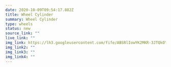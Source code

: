 ```yaml
---
date: 2020-10-09T09:54:17.882Z
title: Wheel Cylinder
summary: Wheel Cylinder
type: wheels
status: new
source_link: ""
live_link: ""
img_link: https://lh3.googleusercontent.com/fife/ABSRlIowYK2MKR-3JTQkOY2VG1r5ifK7K6AT046-aF-a69-0FhFUWB8SHSFspL44Vrwz5f1Zm1Kz30QEWadQcjeyfAiP2tKRJO1bSOzhnYR7Q-t9Xo7HJVdf2oTWyRammsoCvEGAX54QXRl4EbNf5AIrFlGe3j9qyNt_gNSJyQPSftsnndYNN2fwtHoCa1SKplAEeYZpVfEf7DyiXLPbX86g-pRGdSt8Ubh2a6AyDjLuxK7_zGbC3LbSGSp5GmcmNddo1V4ak8RnGtrMR3iZxm3ugbduFpzqd4I24fICBdtf3dMaw7ioFO27jV85KRFhO1GNmj7At_yLv0XJB9opzkFqwM9Pi9xzzNwBL6yyKuahYDxeD2GGOSQhEtcsPut74jcxDUfWc9xDcpe5eKWp7J04Z8BDoiVeVoAkvTHsrk1vzGnklJwv_wXdfwKnKHB3j85d-kbumkVqtL1BESaobOYYNV7r7TTl2LxIjx6-7CdB8H6Pa2SUgodtnuhoPwKZitkAD3lNu0jUKWDelKGjqm6QxTb_tEVrByw9jkqy_ZuNUAmyuvnaTYDQSjEkDUuOO6teJX5iL2u9g3oGdw-qeCPMGNXM8rdufNUoAORH5i0EMaJ51ymPuWDUGpdzh4gCfkKs9aT18DFKvjTMWIpDmc-qk_AyeIvnzjrw8RguWfhXrTf1VJpcTXTnuv3VtXA0l7STkbIg19kzo2y4RZfyodRqIIr_N9JFaDhT_A=w795-h650-ft
img_link2: ""
img_link3: ""
img_link4: ""
---
```

